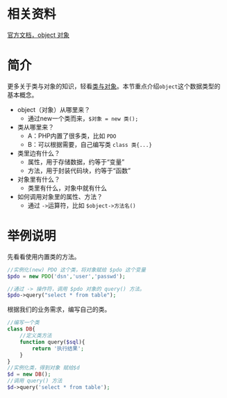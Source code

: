 # 相关资料

[官方文档，object 对象](https://www.php.net/manual/zh/language.types.object.php)

# 简介

更多关于类与对象的知识，轻看[类与对象](../class.md)。本节重点介绍`object`这个数据类型的基本概念。

- object（对象）从哪里来？
  - 通过new一个类而来，`$对象 = new 类();`
- 类从哪里来？
  - A：PHP内置了很多类，比如 `PDO`
  - B：可以根据需要，自己编写类 `class 类{...}`
- 类里边有什么？
  - 属性，用于存储数据，约等于“变量”
  - 方法，用于封装代码块，约等于“函数”
- 对象里有什么？
  - 类里有什么，对象中就有什么
- 如何调用对象里的属性、方法？
  - 通过 `->`运算符，比如 `$object->方法名()`

# 举例说明

先看看使用内置类的方法。

```PHP
//实例化(new) PDO 这个类，将对象赋给 $pdo 这个变量
$pdo = new PDO('dsn','user','passwd');

//通过 -> 操作符，调用 $pdo 对象的 query() 方法。
$pdo->query("select * from table");
```

根据我们的业务需求，编写自己的类。

```PHP
//编写一个类
class DB{
    //定义类方法
    function query($sql){
        return '执行结果';
    }
}
//实例化类，得到对象 赋给$d
$d = new DB();
//调用 query() 方法
$d->query('select * from table');
```